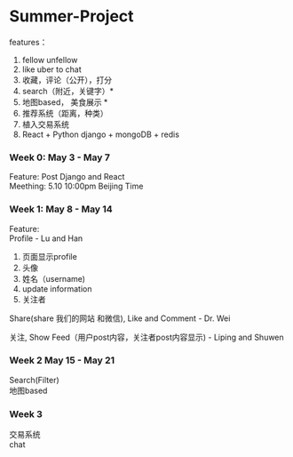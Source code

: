# Summer-Project 
features：
1. fellow unfellow  
2. like uber to chat 
3. 收藏，评论（公开），打分  
4. search（附近，关键字）*
5. 地图based， 美食展示 *
6. 推荐系统（距离，种类）
7. 植入交易系统 
8. React + Python django + mongoDB + redis 


### Week 0: May 3 - May 7 
Feature: Post Django and React  
Meething: 5.10 10:00pm Beijing Time

### Week 1: May 8 - May 14 
Feature:  
Profile - Lu and Han 
1. 页面显示profile   
2. 头像   
3. 姓名（username)    
4. update information   
5. 关注者  

Share(share 我们的网站 和微信), Like and Comment - Dr. Wei

关注, Show Feed（用户post内容，关注者post内容显示) - Liping and Shuwen  

### Week 2 May 15 - May 21
Search(Filter)  
地图based  

### Week 3
交易系统  
chat  
